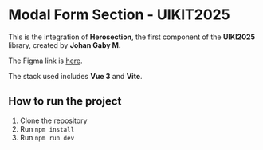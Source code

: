 # Modal Form Section - UIKIT2025

This is the integration of **Herosection**, the first component of the **UIKI2025** library, created by **Johan Gaby M.**

The Figma link is [here](https://www.figma.com/design/v3ycmPFQY6S7PQj40MozpV/(WIP)-UIKit_2025?node-id=81-3145&t=QyE8R6eoTtSDFGQP-0).

The stack used includes **Vue 3** and **Vite**.

## How to run the project

1. Clone the repository
2. Run `npm install`
3. Run `npm run dev`


